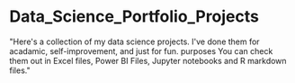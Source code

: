 # Data_Science_Portfolio_Projects

"Here's a collection of my data science projects. I've done them for acadamic, self-improvement, and just for fun. purposes You can check them out in Excel files, Power BI Files, Jupyter notebooks and R markdown files."
